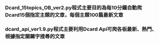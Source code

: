 <H3><b>Dcard_15topics_OB_ver2.py程式主要目的為每10分鐘自動爬Dcard15個指定主題的文章，每個主題100篇最新文章</H3>
<H3><b>dcard_api_ver1.9.py程式主要利用Dcard Api可爬各板最新、熱門、根據指定關鍵字搜尋的文章</H3>
